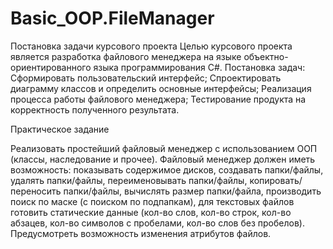 # Basic_OOP.FileManager

Постановка задачи курсового проекта
Целью курсового проекта является разработка файлового менеджера на языке объектно-ориентированного языка программирования C#.
Постановка задач:
Сформировать пользовательский интерфейс;
Спроектировать диаграмму классов и определить основные интерфейсы;
Реализация процесса работы файлового менеджера;
Тестирование продукта на корректность полученного результата.
 
Практическое задание

Реализовать простейший файловый менеджер с использованием ООП (классы, наследование и прочее). 
Файловый менеджер должен иметь возможность: 
показывать содержимое дисков, 
создавать папки/файлы, 
удалять папки/файлы, 
переименовывать папки/файлы, 
копировать/переносить папки/файлы, 
вычислять размер папки/файла,
производить поиск по маске (с поиском по подпапкам), 
для текстовых файлов готовить статические данные (кол-во слов, кол-во строк, кол-во абзацев, кол-во символов с пробелами, кол-во слов без пробелов). 
Предусмотреть возможность изменения атрибутов файлов.
